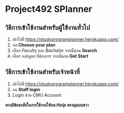 # Project492 SPlanner
## วิธีการเข้าใช้งานสำหรับผู้ใช้งานทั่วไป
1. เข้าไปที่ https://studyprogramplanner.herokuapp.com/
2. กด **Choose your plan**
3. เลือก *Faculty* และ *Bachelor* จากนั้นกด **Search**
4. เลือก *หลักสูตร* ที่ต้องการ จากนั้นกด **Get Start**

## วิธีการเข้าใช้งานสำหรับเจ้าหน้าที่
1. เข้าไปที่ https://studyprogramplanner.herokuapp.com/
2. กด **Staff login**
3. Login ด้วย CMU Account

**หากมีข้อสงสัยในการใช้งานให้กด *Help* ตรงมุมบนขวา**
